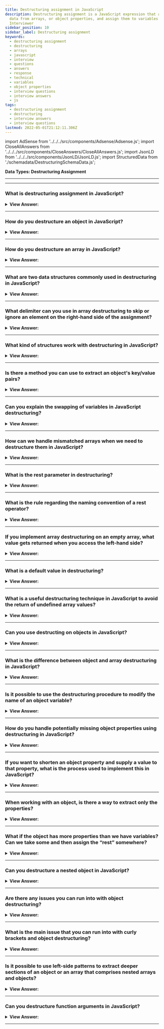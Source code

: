 ```yaml
---
title: Destructuring assignment in JavaScript
description: Destructuring assignment is a JavaScript expression that allows us to extract
  data from arrays, or object properties, and assign them to variables.
  Interviewer
sidebar_position: 10
sidebar_label: Destructuring assignment
keywords:
  - destructuring assignment
  - destructuring
  - arrays
  - javascript
  - interview
  - questions
  - answers
  - response
  - technical
  - variables
  - object properties
  - interview questions
  - interview answers
  - js
tags:
  - destructuring assignment
  - destructuring
  - interview answers
  - interview questions
lastmod: 2022-05-01T21:12:11.306Z
---
```


import AdSense from '../../../src/components/Adsense/Adsense.js';
import CloseAllAnswers from '../../../src/components/CloseAnswers/CloseAllAnswers.js';
import JsonLD from '../../../src/components/JsonLD/JsonLD.js';
import StructuredData from './schemadata/DestructuringSchemaData.js';

<JsonLD data={StructuredData} />

<head>
  <title>Destructuring Assignment | JavaScript Frontend Phone Interview</title>
</head>

**Data Types: Destructuring Assignment**

---

<AdSense />

---

<CloseAllAnswers />

### What is destructuring assignment in JavaScript?

<details>
  <summary><strong>View Answer:</strong></summary>
  <div>
  <div><strong>Interview Response:</strong> Destructuring assignment is a syntax in JavaScript that allows you to extract or unpack values from arrays or objects and assign them to variables in a concise way. </div><br />
  <div><strong>Technical Response:</strong> De-structuring assignment is a special syntax that allows us to “unpack” arrays or objects into many variables, which is sometimes more convenient. De-structuring also works great with complex functions with many parameters, default values, and more. We can use destructuring on both objects and arrays in JavaScript. It is a “destructuring assignment” because it “destructures” by copying items into variables. But the array itself is not modified.
  </div><br />
  <div><strong className="codeExample">Code Example:</strong><br /><br />

  <div></div>

```js
// we have an array with the name and surname
let arr = ['John', 'Smith'];

// destructuring assignment
// sets firstName = arr[0]
// and surname = arr[1]
let [firstName, surname] = arr;

console.log(firstName); // John
console.log(surname); // Smith

// Another example using the split() method

let [firstName, surname] = 'John Smith'.split(' ');
console.log(firstName); // John
console.log(surname); // Smith

/////////////////////////////////////////////

// DESTRUCTURING OBJECTS

const hero = {
  name: 'Batman',
  realName: 'Bruce Wayne',
};

const { name, realName } = hero;
name; // => 'Batman',
realName; // => 'Bruce Wayne'
```

  </div>
  </div>
</details>

---

### How do you destructure an object in JavaScript?

<details>
  <summary><strong>View Answer:</strong></summary>
  <div>
  <div><strong>Interview Response:</strong> To destructure an object in JavaScript, you can use curly braces &#123;&#125; and specify the names of the properties you want to extract and assign to variables with the same name.
  </div><br />
  <div><strong className="codeExample">Code Example:</strong><br /><br />

  <div></div>

```js
const person = {
  name: 'John Doe',
  age: 30,
  city: 'New York'
};

// Destructuring the 'person' object
const { name, age, city } = person;

console.log(name); // Output: John Doe
console.log(age); // Output: 30
console.log(city); // Output: New York
```

You can also assign new variable names to the extracted properties by using the following syntax:

```javascript
const person = {
  name: 'John Doe',
  age: 30,
  city: 'New York'
};

const { name: personName, age: personAge, city: personCity } = person;

console.log(personName); // Output: John Doe
console.log(personAge); // Output: 30
console.log(personCity); // Output: New York
```

  </div>
  </div>
</details>

---

### How do you destructure an array in JavaScript?

<details>
  <summary><strong>View Answer:</strong></summary>
  <div>
  <div><strong>Interview Response:</strong> To destructure an array in JavaScript, you can use square brackets [] and specify the variable names in the order that matches the array elements' positions.
  </div><br />
  <div><strong className="codeExample">Code Example:</strong><br /><br />

  <div></div>

```js
const numbers = [1, 2, 3, 4, 5];

// Destructuring the 'numbers' array with rest operator
const [firstNumber, secondNumber, ...restNumbers] = numbers;

console.log(firstNumber); // Output: 1
console.log(secondNumber); // Output: 2
console.log(restNumbers); // Output: [3, 4, 5]
```

It's worth noting that you can skip elements in the array destructuring syntax by leaving empty commas. For example:

```js
const numbers = [1, 2, 3, 4, 5];

// Skipping the second element
const [firstNumber, , thirdNumber] = numbers;

console.log(firstNumber); // Output: 1
console.log(thirdNumber); // Output: 3
```

  </div>
  </div>
</details>

---

### What are two data structures commonly used in destructuring in JavaScript?

<details>
  <summary><strong>View Answer:</strong></summary>
  <div>
  <div><strong>Interview Response:</strong> The two data structures commonly used in destructuring in JavaScript are objects and arrays. Destructuring allows you to extract values from these data structures and assign them to variables.
<br /><br />
  </div>
  </div>
</details>

---

### What delimiter can you use in array destructuring to skip or ignore an element on the right-hand side of the assignment?

<details>
  <summary><strong>View Answer:</strong></summary>
  <div>
  <div><strong>Interview Response:</strong> We can skip unwanted elements of an array by adding extra space and a comma as a delimiting block.
</div><br />
  <div><strong className="codeExample">Code Example:</strong><br /><br />

  <div></div>

```js
// second element is not needed
let [firstName, , title] = [
  'Julius',
  'Caesar',
  'Consul',
  'of the Roman Republic',
];

console.log(title); // Consul
```

  </div>
  </div>
</details>

---

### What kind of structures work with destructuring in JavaScript?

<details>
  <summary><strong>View Answer:</strong></summary>
  <div>
  <div><strong>Interview Response:</strong> Destructuring works with any iterable structure, including arrays, objects, Sets, and strings on the right-hand side of the assignment.
</div><br />
  <div><strong className="codeExample">Code Example:</strong><br /><br />

  <div></div>

```js
// strings
let [a, b, c] = 'abc'; // ["a", "b", "c"]
console.log([a, b, c][1]); // logs "b"
console.log(typeof [a, b, c][1]); // string

// Sets
let [one, two, three] = new Set([1, 2, 3]);
```

  </div>
  </div>
</details>

---

### Is there a method you can use to extract an object's key/value pairs?

<details>
  <summary><strong>View Answer:</strong></summary>
  <div>
  <div><strong>Interview Response:</strong> Yes, you can use the Object.entries() method in JavaScript to extract an object's key/value pairs as an array.
</div><br />
  <div><strong className="codeExample">Code Example:</strong><br /><br />

  <div></div>

```js
let user = {
  name: 'John',
  age: 30,
};

// loop over keys-and-values
for (let [key, value] of Object.entries(user)) {
  console.log(`${key}:${value}`); // name:John, then age:30
}

// The similar code for a Map is simpler, as it’s iterable:
let user = new Map();
user.set('name', 'John');
user.set('age', '30');

// Map iterates as [key, value] pairs, very convenient for destructuring
for (let [key, value] of user) {
  console.log(`${key}:${value}`); // name:John, then age:30
}
```

  </div>
  </div>
</details>

---

### Can you explain the swapping of variables in JavaScript destructuring?

<details>
  <summary><strong>View Answer:</strong></summary>
  <div>
  <div><strong>Interview Response:</strong> There is a trick for swapping. We have to create a temporary array of the variables on the left side and then swap the variables on the right side in another array. We can swap more than two variables this way in JavaScript.
</div><br />
  <div><strong className="codeExample">Code Example:</strong><br /><br />

  <div></div>

```js
let guest = 'Jane';
let admin = 'Pete';

// Let's swap the values: make guest=Pete, admin=Jane
[guest, admin] = [admin, guest];

console.log(`${guest} ${admin}`); // Pete Jane (successfully swapped!)
```

  </div>
  </div>
</details>

---

### How can we handle mismatched arrays when we need to destructure them in JavaScript?

<details>
  <summary><strong>View Answer:</strong></summary>
  <div>
  <div><strong>Interview Response:</strong> To access the extra variables on the right side, we can use the (...rest) operator to access the remaining variables.</div><br />
  <div><strong>Technical Response:</strong> Yes, if the array is longer than the list at the left, the “extra” items are omitted. To access the extra variables on the right side, you can use the (...rest) operator to access the remaining variables. We can use any other variable name in place of the rest. Just make sure it has three dots before it and goes last in the destructuring assignment. If the array is shorter than the list of variables at the left, there are no errors, and missing values are considered undefined.
  </div><br />
  <div><strong className="codeExample">Code Example:</strong><br /><br />

  <div></div>

```js
let [name1, name2] = ['Julius', 'Caesar', 'Consul', 'of the Roman Republic'];

console.log(name1); // Julius
console.log(name2); // Caesar
// Further items are not assigned anywhere

/// HOW TO FIX AND ACCESS REMAINING VARIABLES ///

// Rest Operator Implementation
let [name1, name2, ...rest] = [
  'Julius',
  'Caesar',
  'Consul',
  'of the Roman Republic',
];

// rest is array of items, starting from the 3rd one
console.log(rest[0]); // Consul
console.log(rest[1]); // of the Roman Republic
console.log(rest.length); // 2
```

  </div>
  </div>
</details>

---

### What is the rest parameter in destructuring?

<details>
  <summary><strong>View Answer:</strong></summary>
  <div>
  <div><strong>Interview Response:</strong> In destructuring in JavaScript, the rest parameter is denoted by the ellipsis (...) syntax and allows you to capture the remaining elements of an iterable object into a new array.
  </div><br />
  <div><strong className="codeExample">Code Example:</strong><br /><br />

  <div></div>

```js
const person = {
  name: 'John Doe',
  age: 30,
  city: 'New York',
  country: 'USA'
};

// Destructuring with rest parameter
const { name, age, ...restInfo } = person;

console.log(name); // Output: John Doe
console.log(age); // Output: 30
console.log(restInfo); // Output: { city: 'New York', country: 'USA' }
```

  </div>
  </div>
</details>

---

### What is the rule regarding the naming convention of a rest operator?

<details>
  <summary><strong>View Answer:</strong></summary>
  <div>
  <div><strong>Interview Response:</strong> There are no restrictions on what you name your rest operator in general. You should use a relative name for the rest operator, such as (…title) with three preceding dots.
</div><br />
  <div><strong className="codeExample">Code Example:</strong><br /><br />

  <div></div>

```js
let [name1, name2, ...titles] = [
  'Julius',
  'Caesar',
  'Consul',
  'Roman Republic',
];
// now titles = ["Consul", " Roman Republic"]
```

  </div>
  </div>
</details>

---

### If you implement array destructuring on an empty array, what value gets returned when you access the left-hand side?

<details>
  <summary><strong>View Answer:</strong></summary>
  <div>
  <div><strong>Interview Response:</strong> If you implement array destructuring on an empty array in JavaScript, the left-hand side variables will be assigned the value of undefined.
</div><br />
  <div><strong className="codeExample">Code Example:</strong><br /><br />

  <div></div>

```js
let [firstName, surname] = [];

console.log(firstName); // undefined
console.log(surname); // undefined
```

---

:::note
There are no errors if the array is shorter than the list of variables at the left. Missing values are considered undefined on return.
:::

  </div>
  </div>
</details>

---

### What is a default value in destructuring?

<details>
  <summary><strong>View Answer:</strong></summary>
  <div>
  <div><strong>Interview Response:</strong> A default value in destructuring is a fallback value that is assigned to a variable if the value extracted from the object or array is undefined.
  </div><br />
  <div><strong className="codeExample">Code Example:</strong><br /><br />

  <div></div>

```js
const person = {
  name: 'John Doe',
  age: 30
};

// Destructuring with default values
const { name, age, city = 'New York' } = person;

console.log(name); // Output: John Doe
console.log(age); // Output: 30
console.log(city); // Output: New York

////////////////////////////////////////////////

const person = {
  name: 'John Doe',
  age: 30,
  city: 'London'
};

// Destructuring with default values
const { name, age, city = 'New York' } = person;

console.log(name); // Output: John Doe
console.log(age); // Output: 30
console.log(city); // Output: London
```

  </div>
  </div>
</details>

---

### What is a useful destructuring technique in JavaScript to avoid the return of undefined array values?

<details>
  <summary><strong>View Answer:</strong></summary>
  <div>
  <div><strong>Interview Response:</strong> The best way to handle missing values during destructuring is to set default values to potentially missing values using the assignment operator.</div><br />
  <div><strong>Technical Response:</strong> Setting default values to possibly missing values is the best technique to manage missing values during destructuring. This approach gets accomplished by assigning a new default using the equal (=) operator. More sophisticated phrases or function calls are used as default values, and they only get evaluated if the value is not supplied.
  </div><br />
  <div><strong className="codeExample">Code Example:</strong><br /><br />

  <div></div>

```js
// default values
let [name = 'Guest', surname = 'Anonymous'] = ['Julius'];

console.log(name); // Julius (from array)
console.log(surname); // Anonymous (default used)

// runs only prompt for surname
let [name = prompt('name?'), surname = prompt('surname?')] = ['Julius'];

console.log(name); // Julius (from array)
console.log(surname); // whatever prompt gets
```

  </div>
  </div>
</details>

---

### Can you use destructing on objects in JavaScript?

<details>
  <summary><strong>View Answer:</strong></summary>
  <div>
  <div><strong>Interview Response:</strong> Yes, in JavaScript you can use destructuring on objects, which allows you to extract values from an object and assign them to variables with the same name as the object's properties.</div><br />
  <div><strong>Technical Response:</strong> We can use destructing on any iterable, including objects in JavaScript. There should be an existing object on the right side of the assignment operator, and the left side contains an object-like “pattern” for corresponding properties. In the simplest case, that is a list of variable names in &#123;...&#125;.
  </div><br />
  <div><strong className="codeExample">Code Example:</strong><br /><br />

  <div></div>

```js
// The basic syntax
// let {var1, var2} = {var1:…, var2:…}
let options = {
  title: 'Menu',
  width: 100,
  height: 200,
};

let { title, width, height } = options;

console.log(title); // Menu
console.log(width); // 100
console.log(height); // 200
```

  </div>
  </div>
</details>

---

### What is the difference between object and array destructuring in JavaScript?

<details>
  <summary><strong>View Answer:</strong></summary>
  <div>
  <div><strong>Interview Response:</strong> In JavaScript, object destructuring allows you to extract values from an object based on their property name, while array destructuring allows you to extract values from an array based on their position.</div><br />
  <div><strong>Technical Response:</strong> Object destructuring is like array destructuring, with one exception, instead of values getting pulled out of an array, object keys and values get pulled out of an object. In an array, the order of the elements is relevant, and it depends on your intent to handle the elements, such as swapping variables. However, the rule for arrays does not apply to objects, and order is insignificant.
  </div><br />
  <div><strong className="codeExample">Code Example:</strong><br /><br />

  <div></div>

```js
// changed the order in let {...}
let { height, width, title } = { title: 'Menu', height: 200, width: 100 };
```

---

:::note
In an array, the order of the elements is relevant. It depends on your intent, the rule for arrays does not apply to objects, and order is insignificant.
:::

  </div>
  </div>
</details>

---

### Is it possible to use the destructuring procedure to modify the name of an object variable?

<details>
  <summary><strong>View Answer:</strong></summary>
  <div>
   <div><strong>Interview Response:</strong> Yes, you can use object destructuring with aliasing in JavaScript to assign a new name to an extracted property.
</div><br />
  <div><strong>Technical Response:</strong> If we want to assign a property to a variable with another name. We can set the new or shortened name by implementing a colon in the destructing process. The colon shows what goes where and specifies the new or shortened name.
</div><br />
  <div><strong className="codeExample">Code Example:</strong><br /><br />

  <div></div>

```js
let options = {
  title: 'Menu',
  width: 100,
  height: 200,
};

// { sourceProperty: targetVariable }
let { width: w, height: h, title } = options;

// width -> w
// height -> h
// title -> title

console.log(title); // Menu
console.log(w); // 100
console.log(h); // 200
```

  </div>
  </div>
</details>

---

### How do you handle potentially missing object properties using destructuring in JavaScript?

<details>
  <summary><strong>View Answer:</strong></summary>
  <div>
  <div><strong>Interview Response:</strong> We can set default values using the assignment (=) operator. Like with arrays or function parameters, default values can be any expressions or function calls.</div><br />
  <div><strong>Technical Response:</strong> If the object is missing object property, you can use destructuring to set a new property and value to reference the object. We can set default values using the assignment (=) operator. Default values, like arrays or function parameters, can be any expressions or function calls, and they get evaluated if no value is specified.
  </div><br />
  <div><strong className="codeExample">Code Example:</strong><br /><br />

  <div></div>

```js
let options = {
  title: 'Menu',
};

let { width = 100, height = 200, title } = options;

console.log(title); // Menu
console.log(width); // 100
console.log(height); // 200

// In the code below prompt asks for width, but not for title:
let options = {
  title: 'Menu',
};

let { width = prompt('width?'), title = prompt('title?') } = options;

console.log(title); // Menu
console.log(width); // (whatever the result of prompt is)
```

  </div>
  </div>
</details>

---

### If you want to shorten an object property and supply a value to that property, what is the process used to implement this in JavaScript?

<details>
  <summary><strong>View Answer:</strong></summary>
  <div>
  <div><strong>Interview Response:</strong> To abbreviate a property and assign a value to it, we can merge the two using a colon and assign a shortened property name. The use of a colon defines the new abbreviated property name, while the assignment operator assigns a fresh value.
</div><br />
  <div><strong className="codeExample">Code Example:</strong><br /><br />

  <div></div>

```js
let options = {
  title: 'Menu',
};

let { width: w = 100, height: h = 200, title } = options;

console.log(title); // Menu
console.log(w); // 100
console.log(h); // 200
```

  </div>
  </div>
</details>

---

### When working with an object, is there a way to extract only the properties?

<details>
  <summary><strong>View Answer:</strong></summary>
  <div>
  <div><strong>Interview Response:</strong> If we have a complex object with many properties, we can extract what we need by using destructuring to extract specific properties.
</div><br />
  <div><strong className="codeExample">Code Example:</strong><br /><br />

  <div></div>

```js
let options = {
  title: 'Menu',
  width: 100,
  height: 200,
};

// only extract title as a variable
let { title } = options;

console.log(title); // Menu
```

  </div>
  </div>
</details>

---

### What if the object has more properties than we have variables? Can we take some and then assign the “rest” somewhere?

<details>
  <summary><strong>View Answer:</strong></summary>
  <div>
  <div><strong>Interview Response:</strong> We can use the rest pattern, just like we do with array destructuring. Using the rest pattern, we can assign properties and collect the rest if necessary.
</div><br />
  <div><strong className="codeExample">Code Example:</strong><br /><br />

  <div></div>

```js
let options = {
  title: 'Menu',
  height: 200,
  width: 100,
};

// title = property named title
// rest = object with the rest of properties
let { title, ...rest } = options;

// now title="Menu", rest={height: 200, width: 100}
console.log(rest.height); // 200
console.log(rest.width); // 100
```

---

:::note
Some older browsers do not support it (IE, use Babel to polyfill it), but it works in modern browsers.
:::

  </div>
  </div>
</details>

---

### Can you destructure a nested object in JavaScript?

<details>
  <summary><strong>View Answer:</strong></summary>
  <div>
  <div><strong>Interview Response:</strong> Yes, you can destructure a nested object in JavaScript by using nested destructuring patterns that match the structure of the object.
  </div><br />
  <div><strong className="codeExample">Code Example:</strong><br /><br />

  <div></div>

```js
const person = {
  name: 'John Doe',
  age: 30,
  address: {
    city: 'New York',
    country: 'USA'
  }
};

// Destructuring nested object
const { name, age, address: { city, country } } = person;

console.log(name); // Output: John Doe
console.log(age); // Output: 30
console.log(city); // Output: New York
console.log(country); // Output: USA
```

  </div>
  </div>
</details>

---

### Are there any issues you can run into with object destructuring?

<details>
  <summary><strong>View Answer:</strong></summary>
  <div>
  <div><strong>Interview Response:</strong> Yes, some potential issues with object destructuring include undefined properties, incorrect assignment, and unexpected behavior with nested objects.
  </div><br />
  <div><strong className="codeExample">Code Example:</strong><br /><br />

  <div></div>

```js
const person = {
  name: 'John Doe',
  age: 30
  // No 'address' property present
};

// Destructuring with nested property
const { name, age, address: { city, country } } = person;

console.log(name); // Output: John Doe
console.log(age); // Output: 30
console.log(city); // Error: Cannot destructure property 'city' of 'undefined' or 'null'
console.log(country); // This line will not be reached
```

  </div>
  </div>
</details>

---

### What is the main issue that you can run into with curly brackets and object destructuring?

<details>
  <summary><strong>View Answer:</strong></summary>
  <div><div><strong>Interview Response:</strong> The main issue with curly brackets and object destructuring is ambiguity between a block statement and an object literal, which requires parentheses to wrap the destructuring expression to avoid syntax errors.
  </div><br />
  <div><strong>Technical Response:</strong> The most significant issue is the curly brackets that encapsulate the properties. Since objects use block scoping, an issue can arise when you separate the variable initialization from the destructuring properties on a new line. The problem is that JavaScript treats &#123;...&#125; in the main code flow (not inside another expression) as a code block. We can wrap the expression in parentheses to show JavaScript that it is not a code block (...).
  </div><br />
  <div><strong className="codeExample">Code Example:</strong><br /><br />

  <div></div>

```js
let title, width, height;

// error in this line
{title, width, height} = {title: "Menu", width: 200, height: 100};

/// FIX: YOU CAN WRAP IT IN PARENTHESES ///

let title, width, height;

// okay now
({title, width, height} = {title: "Menu", width: 200, height: 100});

console.log( title ); // Menu

```

  </div>
  </div>
</details>

---

### Is it possible to use left-side patterns to extract deeper sections of an object or an array that comprises nested arrays and objects?

<details>
  <summary><strong>View Answer:</strong></summary>
  <div>
  <div><strong>Interview Response:</strong> Yes, we can build a generic object that references the original. Because JavaScript allows you to choose your properties, it is possible to build a generic object with properties referencing the original object.</div><br />
  <div><strong>Technical Response:</strong> We can use more complex left-side patterns to extract deeper portions. You can build a generic object that references the original. Because JavaScript allows you to choose your properties, it is possible to build a generic object with properties referencing the original object.
  </div><br />
  <div><strong className="codeExample">Code Example:</strong><br /><br />

  <div></div>

```js
let options = {
  size: {
    width: 100,
    height: 200,
  },
  items: ['Cake', 'Donut'],
  extra: true,
};

// destructuring assignment split in multiple lines for clarity
let {
  size: {
    // put size here
    width,
    height,
  },
  items: [item1, item2], // assign items here
  title = 'Menu', // not present in the object (default value is used)
} = options;

console.log(title); // Menu
console.log(width); // 100
console.log(height); // 200
console.log(item1); // Cake
console.log(item2); // Donut
```

  </div>
  </div>
</details>

---

### Can you destructure function arguments in JavaScript?

<details>
  <summary><strong>View Answer:</strong></summary>
  <div>
  <div><strong>Interview Response:</strong> Yes, you can destructure function arguments in JavaScript, allowing you to extract properties from objects or elements from arrays directly within the function signature.
</div><br />
  <div><strong className="codeExample">Code Example:</strong><br /><br />

  <div></div>

```js
function greet(name) {
  // Destructuring `name` into `firstName` and `lastName` variables
  const [firstName, lastName] = name;

  // Greet the user
  console.log(`Hello ${firstName} ${lastName}`);
}

greet("John Doe"); // Output: Hello John Doe
```

  </div>
  </div>
</details>

---
